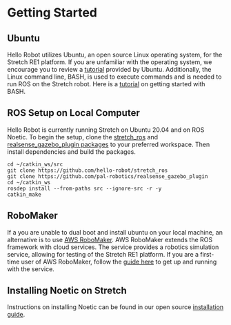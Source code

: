 # Getting Started

## Ubuntu

Hello Robot utilizes Ubuntu, an open source Linux operating system, for the Stretch RE1 platform. If you are unfamiliar with the operating system, we encourage you to review a [tutorial](https://ubuntu.com/tutorials/command-line-for-beginners#1-overview) provided by Ubuntu. Additionally, the Linux command line, BASH, is used to execute commands and is needed to run ROS on the Stretch robot. Here is a [tutorial](https://ryanstutorials.net/linuxtutorial/) on getting started with BASH.

## ROS Setup on Local Computer

Hello Robot is currently running Stretch on Ubuntu 20.04 and on ROS Noetic.  To begin the setup, clone the [stretch_ros](https://github.com/hello-robot/stretch_ros.git) and [realsense_gazebo_plugin packages]( https://github.com/pal-robotics/realsense_gazebo_plugin) to your preferred workspace. Then install dependencies and build the packages.
```
cd ~/catkin_ws/src
git clone https://github.com/hello-robot/stretch_ros
git clone https://github.com/pal-robotics/realsense_gazebo_plugin
cd ~/catkin_ws
rosdep install --from-paths src --ignore-src -r -y
catkin_make
```

## RoboMaker

If a you are unable to dual boot and install ubuntu on your local machine, an alternative is to use [AWS RoboMaker](https://aws.amazon.com/robomaker/). AWS RoboMaker extends the ROS framework with cloud services. The service provides a robotics simulation service, allowing for testing of the Stretch RE1 platform. If you are a first-time user of AWS RoboMaker, follow the [guide here](https://docs.aws.amazon.com/robomaker/latest/dg/what-is-robomaker.html) to get up and running with the service.


## Installing Noetic on Stretch
Instructions on installing Noetic can be found in our open source [installation guide](https://github.com/hello-robot/stretch_ros/blob/dev/noetic/install_noetic.md).
